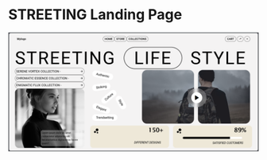 # STREETING Landing Page

![Screenshot](https://github.com/tarunkumar-sys/STREETING_landingpage/blob/main/images/Screenshot.png)

